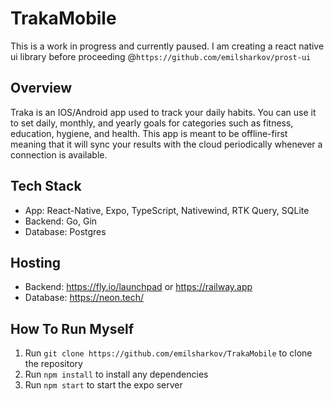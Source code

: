 # TrakaMobile
This is a work in progress and currently paused. I am creating a react native ui library before proceeding @```https://github.com/emilsharkov/prost-ui```

## Overview
Traka is an IOS/Android app used to track your daily habits. You can use it to set daily, monthly, and yearly goals for categories such as fitness, education, hygiene, and health. This app is meant to be offline-first meaning that it will sync your results with the cloud periodically whenever a connection is available.

## Tech Stack
- App: React-Native, Expo, TypeScript, Nativewind, RTK Query, SQLite
- Backend: Go, Gin
- Database: Postgres

## Hosting
- Backend: https://fly.io/launchpad or https://railway.app
- Database: https://neon.tech/

## How To Run Myself
1. Run ```git clone https://github.com/emilsharkov/TrakaMobile``` to clone the repository
2. Run ```npm install``` to install any dependencies
3. Run ```npm start``` to start the expo server
